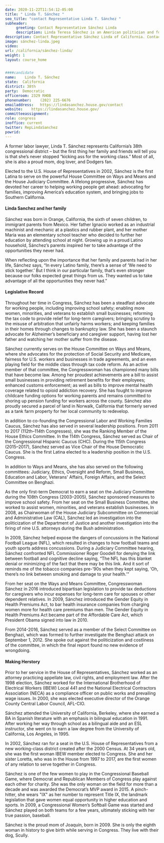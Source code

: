 ```yaml
---
date: 2020-11-22T11:54:12-05:00
title: " Linda T. Sánchez "
seo_title: "contact Representative Linda T. Sánchez "
subheader:
     greeting: Contact Representative Sánchez Linda 
     description: Linda Teresa Sánchez is an American politician and former labor lawyer who currently serves as the U.S. Representative for California's 38th congressional district. She is a member of the Democratic Party and was first elected to Congress in 2002.
description: Contact Representative Sánchez Linda of California. Contact information for Sánchez Linda includes email address, phone number, and mailing address.
image: sánchez-linda.jpeg
video: 
url: /california/sánchez-linda/
weight: 1
layout: course_home


####candidate
name:	 Linda T. Sánchez 
state:	California
district: 38th
party:	Democratic
officeroom:	2329 RHOB
phonenumber:	(202) 225-6676
emailaddress:	https://lindasanchez.house.gov/contact
website:	https://lindasanchez.house.gov/
committeeassignment: 
role: congress
inoffice: current
twitter: RepLindaSanchez
powrid: 
---
```

A former labor lawyer, Linda T. Sánchez represents California’s 38th congressional district – but the first thing her family and friends will tell you is that she’s never stopped “kicking ass for the working class.” Most of all, she is also a proud mom, dog lover, and Dodgers fan.

Elected to the U.S. House of Representatives in 2002, Sánchez is the first Latina to serve on the powerful House Committee on Ways and Means and the House Judiciary Committee. A lifelong progressive, Sánchez has devoted her career to helping working people get ahead: advocating for families, improving America’s education system, and bringing jobs to Southern California. 

#### Linda Sanchez and her family
Sánchez was born in Orange, California, the sixth of seven children, to immigrant parents from Mexico. Her father Ignacio worked as an industrial machinist and mechanic at a plastics and rubber plant, and her mother Maria was an elementary school teacher who decided to further her education by attending school at night. Growing up in a proud Latino household, Sánchez’s parents inspired her to take advantage of the opportunities they never had.

When reflecting upon the importance that her family and parents had in her life, Sánchez says, “In every Latino family, there’s a sense of ‘We need to stick together.’ But I think in our particular family, that’s even stronger because our folks expected great things from us. They wanted us to take advantage of all the opportunities they never had.”

#### Legislative Record
Throughout her time in Congress, Sánchez has been a steadfast advocate for working people, including improving school safety; enabling more women, minorities, and veterans to establish small businesses; reforming the tax code to provide relief for long-term caregivers; bringing scrutiny to the misuse of arbitration that unfairly harms workers; and keeping families in their homes through changes to bankruptcy law. She has been a staunch advocate for Alzheimer’s beneficiary and caregiver support, having lost her father and watching her mother suffer from the disease.

Sánchez currently serves on the House Committee on Ways and Means, where she advocates for the protection of Social Security and Medicare, fairness for U.S. workers and businesses in trade agreements, and an even playing field for the middle class through tax code reform. As an active member of that committee, the Congresswoman has championed many bills that have become law. Among her proudest achievements are a bill to assist small businesses in providing retirement benefits for their employees; enhanced customs enforcement; as well as bills to improve mental health coverage related to opioid addiction recovery. She has fought to improve childcare funding options for working parents and remains committed to shoring up pension funding for workers across the county. Sánchez also proudly secured a parcel of land in Norwalk, California that formerly served as a tank farm property for her local community to redevelop.

In addition to co-founding the Congressional Labor and Working Families Caucus, Sánchez has also served in several leadership positions. From 2011 to 2017 (112th–114th Congresses), she was the Ranking Member of the House Ethics Committee. In the 114th Congress, Sánchez served as Chair of the Congressional Hispanic Caucus (CHC). During the 115th Congress (2015–2017), Sánchez served as Vice Chair of the House Democratic Caucus. She is the first Latina elected to a leadership position in the U.S. Congress.

In addition to Ways and Means, she has also served on the following committees: Judiciary, Ethics, Oversight and Reform, Small Business, Education and Labor, Veterans' Affairs, Foreign Affairs, and the Select Committee on Benghazi.

As the only first-term Democrat to earn a seat on the Judiciary Committee during the 108th Congress (2003–2005), Sánchez sponsored measures to improve school safety. From her seat on the Small Business Committee, she worked to assist women, minorities, and veterans establish businesses. In 2008, as Chairwoman of the House Judiciary Subcommittee on Commercial and Administrative Law (CAL), Sánchez led an investigation into the politicization of the Department of Justice and another investigation into the firing of nine U.S. attorneys during the Bush administration.

In 2009, Sánchez helped expose the dangers of concussions in the National Football League (NFL), which resulted in changes to how football teams and youth sports address concussions. During a Judiciary Committee hearing, Sánchez confronted NFL Commissioner Roger Goodell for denying the link between football and cognitive decline saying, “The NFL has this blanket denial or minimizing of the fact that there may be this link. And it sort of reminds me of the tobacco companies pre-’90s when they kept saying, ‘Oh, there’s no link between smoking and damage to your health.’”

From her seat on the Ways and Means Committee, Congresswoman Sánchez in 2016 introduced bipartisan legislation to provide tax deductions for caregivers who incur expenses for long-term care for spouses or other dependent relatives. In 2009, Sánchez introduced the Gender Equity in Health Premiums Act, to bar health insurance companies from charging women more for health care premiums than men. The Gender Equity in Health Premiums Act became part of the Affordable Care Act, which President Obama signed into law in 2010.

From 2014-2016, Sánchez served as a member of the Select Committee on Benghazi, which was formed to further investigate the Benghazi attack on September 1, 2012. She spoke out against the politicization and costliness of the committee, in which the final report found no new evidence of wrongdoing. 

#### Making Herstory
Prior to her service in the House of Representatives, Sánchez worked as an attorney practicing appellate law, civil rights, and employment law. After the 1998 election, Sánchez worked for the International Brotherhood of Electrical Workers (IBEW) Local 441 and the National Electrical Contractors Association (NECA) as a compliance officer on public works and prevailing wage issues. In 2000, she was elected executive director of the Orange County Central Labor Council, AFL-CIO.

Sánchez attended the University of California, Berkeley, where she earned a BA in Spanish literature with an emphasis in bilingual education in 1991. After working her way through school as a bilingual aide and an ESL instructor, she went on to earn a law degree from the University of California, Los Angeles, in 1995.

In 2002, Sánchez ran for a seat in the U.S. House of Representatives from a new working-class district created after the 2000 Census. At 34 years old, she was the first woman IBEW member elected to Congress. She and her sister Loretta, who was in the House from 1997 to 2017, are the first women of any relation to serve together in Congress.

Sánchez is one of the few women to play in the Congressional Baseball Game, where Democrat and Republican Members of Congress play against each other for charity. She was the only woman on the field for more than a decade and was awarded the Democrat’s MVP award in 2015. A pinch-hitter, she wears "IX" as her number to represent Title IX, the landmark legislation that gave women equal opportunity in higher education and sports. In 2009, a Congressional Women’s Softball Game was started and Sánchez played on both teams for a few years, ultimately sticking with her true passion, baseball. 

Sánchez is the proud mom of Joaquín, born in 2009. She is only the eighth woman in history to give birth while serving in Congress. They live with their dog, Scully.
